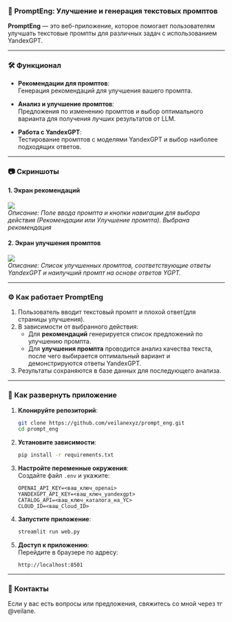 ### 📌 **PromptEng: Улучшение и генерация текстовых промптов**  

**PromptEng** — это веб-приложение, которое помогает пользователям улучшать текстовые промпты для различных задач с использованием YandexGPT.  

---

### 🛠️ **Функционал**  

- **Рекомендации для промптов**:  
  Генерация рекомендаций для улучшения вашего промпта.  

- **Анализ и улучшение промптов**:  
  Предложения по изменению промптов и выбор оптимального варианта для получения лучших результатов от LLM.  

- **Работа с YandexGPT**:  
  Тестирование промптов с моделями YandexGPT и выбор наиболее подходящих ответов.   

---

### 📷 **Скриншоты**  

#### 1. **Экран рекомендаций**  
![](https://user-images.githubusercontent.com/example/main-screen.png)  
*Описание: Поле ввода промпта и кнопки навигации для выбора действия (Рекомендации или Улучшение промпта). Выбрана рекомендация*  

#### 2. **Экран улучшения промптов**  
![](https://user-images.githubusercontent.com/example/recommendation-screen.png)  
*Описание: Список улучшенных промптов, соответствующие ответы YandexGPT и наилучший промпт на основе ответов YGPT.*  

---

### ⚙️ **Как работает PromptEng**  

1. Пользователь вводит текстовый промпт и плохой ответ(для страницы улучшения).  
2. В зависимости от выбранного действия:  
   - Для **рекомендаций** генерируется список предложений по улучшению промпта.  
   - Для **улучшения промпта** проводится анализ качества текста, после чего выбирается оптимальный вариант и демонстрируются ответы YandexGPT.  
3. Результаты сохраняются в базе данных для последующего анализа.  

---

### 🚀 **Как развернуть приложение**  

1. **Клонируйте репозиторий**:  
   ```bash
   git clone https://github.com/veilanexyz/prompt_eng.git
   cd prompt_eng
   ```  

2. **Установите зависимости**:  
   ```bash
   pip install -r requirements.txt
   ```  

3. **Настройте переменные окружения**:  
   Создайте файл `.env` и укажите:  
   ```plaintext
   OPENAI_API_KEY=<ваш_ключ_openai>
   YANDEXGPT_API_KEY=<ваш_ключ_yandexgpt>
   CATALOG_API=<ваш_ключ_каталога_на_YC>
   CLOUD_ID=<ваш_Cloud_ID>
   ```  

4. **Запустите приложение**:  
   ```bash
   streamlit run web.py
   ```  

5. **Доступ к приложению**:  
   Перейдите в браузере по адресу:  
   ```plaintext
   http://localhost:8501
   ```  

---

### 🤝 **Контакты**  
Если у вас есть вопросы или предложения, свяжитесь со мной через тг @veilane.  

